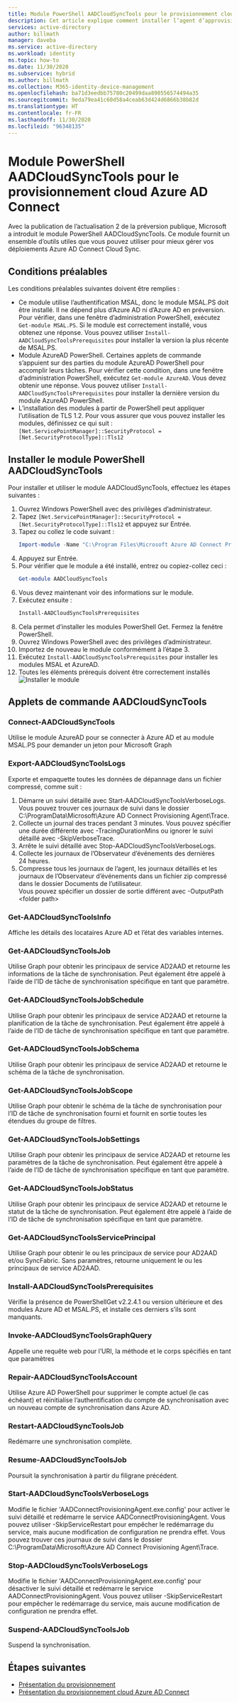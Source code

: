 ```yaml
---
title: Module PowerShell AADCloudSyncTools pour le provisionnement cloud Azure AD Connect
description: Cet article explique comment installer l’agent d’approvisionnement Azure AD Connect.
services: active-directory
author: billmath
manager: daveba
ms.service: active-directory
ms.workload: identity
ms.topic: how-to
ms.date: 11/30/2020
ms.subservice: hybrid
ms.author: billmath
ms.collection: M365-identity-device-management
ms.openlocfilehash: ba71d3eedbb75780c20499daa890556574494a35
ms.sourcegitcommit: 9eda79ea41c60d58a4ceab63d424d6866b38b82d
ms.translationtype: HT
ms.contentlocale: fr-FR
ms.lasthandoff: 11/30/2020
ms.locfileid: "96348135"
---
```

# <a name="aadcloudsynctools-powershell-module-for-azure-ad-connect-cloud-provisioning"></a>Module PowerShell AADCloudSyncTools pour le provisionnement cloud Azure AD Connect

Avec la publication de l’actualisation 2 de la préversion publique, Microsoft a introduit le module PowerShell AADCloudSyncTools.  Ce module fournit un ensemble d’outils utiles que vous pouvez utiliser pour mieux gérer vos déploiements Azure AD Connect Cloud Sync.

## <a name="pre-requisites"></a>Conditions préalables
Les conditions préalables suivantes doivent être remplies :
- Ce module utilise l’authentification MSAL, donc le module MSAL.PS doit être installé. Il ne dépend plus d’Azure AD ni d’Azure AD en préversion.   Pour vérifier, dans une fenêtre d’administration PowerShell, exécutez `Get-module MSAL.PS`. Si le module est correctement installé, vous obtenez une réponse.  Vous pouvez utiliser `Install-AADCloudSyncToolsPrerequisites` pour installer la version la plus récente de MSAL.PS.
- Module AzureAD PowerShell.  Certaines applets de commande s’appuient sur des parties du module AzureAD PowerShell pour accomplir leurs tâches.  Pour vérifier cette condition, dans une fenêtre d’administration PowerShell, exécutez `Get-module AzureAD`. Vous devez obtenir une réponse.  Vous pouvez utiliser `Install-AADCloudSyncToolsPrerequisites` pour installer la dernière version du module AzureAD PowerShell.
- L’installation des modules à partir de PowerShell peut appliquer l’utilisation de TLS 1.2.  Pour vous assurer que vous pouvez installer les modules, définissez ce qui suit : \
`[Net.ServicePointManager]::SecurityProtocol = [Net.SecurityProtocolType]::Tls12 `

## <a name="install-the-aadcloudsynctools-powershell-module"></a>Installer le module PowerShell AADCloudSyncTools
Pour installer et utiliser le module AADCloudSyncTools, effectuez les étapes suivantes :

1.  Ouvrez Windows PowerShell avec des privilèges d’administrateur.
2.  Tapez `[Net.ServicePointManager]::SecurityProtocol = [Net.SecurityProtocolType]::Tls12` et appuyez sur Entrée.
3.  Tapez ou collez le code suivant : 
    ``` powershell
    Import-module -Name "C:\Program Files\Microsoft Azure AD Connect Provisioning Agent\Utility\AADCloudSyncTools"
    ```
3.  Appuyez sur Entrée.
4.  Pour vérifier que le module a été installé, entrez ou copiez-collez ceci :
    ```powershell
    Get-module AADCloudSyncTools
    ```
5.  Vous devez maintenant voir des informations sur le module.
6.  Exécutez ensuite :
    ``` powershell
    Install-AADCloudSyncToolsPrerequisites
    ```
7.  Cela permet d’installer les modules PowerShell Get.  Fermez la fenêtre PowerShell.
8.  Ouvrez Windows PowerShell avec des privilèges d’administrateur.
9.  Importez de nouveau le module conformément à l’étape 3.
10. Exécutez `Install-AADCloudSyncToolsPrerequisites` pour installer les modules MSAL et AzureAD.
11. Toutes les éléments prérequis doivent être correctement installés ![Installer le module](media/reference-powershell/install-1.png)

## <a name="aadcloudsynctools--cmdlets"></a>Applets de commande AADCloudSyncTools
### <a name="connect-aadcloudsynctools"></a>Connect-AADCloudSyncTools
Utilise le module AzureAD pour se connecter à Azure AD et au module MSAL.PS pour demander un jeton pour Microsoft Graph


### <a name="export-aadcloudsynctoolslogs"></a>Export-AADCloudSyncToolsLogs
Exporte et empaquette toutes les données de dépannage dans un fichier compressé, comme suit :
 1. Démarre un suivi détaillé avec Start-AADCloudSyncToolsVerboseLogs.  Vous pouvez trouver ces journaux de suivi dans le dossier C:\ProgramData\Microsoft\Azure AD Connect Provisioning Agent\Trace.
 2. Collecte un journal des traces pendant 3 minutes.
   Vous pouvez spécifier une durée différente avec -TracingDurationMins ou ignorer le suivi détaillé avec -SkipVerboseTrace.
 3. Arrête le suivi détaillé avec Stop-AADCloudSyncToolsVerboseLogs.
 4. Collecte les journaux de l’Observateur d’événements des dernières 24 heures.
 5. Compresse tous les journaux de l’agent, les journaux détaillés et les journaux de l’Observateur d’événements dans un fichier zip compressé dans le dossier Documents de l’utilisateur. 
 </br>Vous pouvez spécifier un dossier de sortie différent avec -OutputPath \<folder path\>

### <a name="get-aadcloudsynctoolsinfo"></a>Get-AADCloudSyncToolsInfo
Affiche les détails des locataires Azure AD et l’état des variables internes.

### <a name="get-aadcloudsynctoolsjob"></a>Get-AADCloudSyncToolsJob
Utilise Graph pour obtenir les principaux de service AD2AAD et retourne les informations de la tâche de synchronisation.
Peut également être appelé à l’aide de l’ID de tâche de synchronisation spécifique en tant que paramètre.

### <a name="get-aadcloudsynctoolsjobschedule"></a>Get-AADCloudSyncToolsJobSchedule
Utilise Graph pour obtenir les principaux de service AD2AAD et retourne la planification de la tâche de synchronisation.
Peut également être appelé à l’aide de l’ID de tâche de synchronisation spécifique en tant que paramètre.

### <a name="get-aadcloudsynctoolsjobschema"></a>Get-AADCloudSyncToolsJobSchema
Utilise Graph pour obtenir les principaux de service AD2AAD et retourne le schéma de la tâche de synchronisation.

### <a name="get-aadcloudsynctoolsjobscope"></a>Get-AADCloudSyncToolsJobScope
Utilise Graph pour obtenir le schéma de la tâche de synchronisation pour l’ID de tâche de synchronisation fourni et fournit en sortie toutes les étendues du groupe de filtres.

### <a name="get-aadcloudsynctoolsjobsettings"></a>Get-AADCloudSyncToolsJobSettings
Utilise Graph pour obtenir les principaux de service AD2AAD et retourne les paramètres de la tâche de synchronisation.
Peut également être appelé à l’aide de l’ID de tâche de synchronisation spécifique en tant que paramètre.

### <a name="get-aadcloudsynctoolsjobstatus"></a>Get-AADCloudSyncToolsJobStatus
Utilise Graph pour obtenir les principaux de service AD2AAD et retourne le statut de la tâche de synchronisation.
Peut également être appelé à l’aide de l’ID de tâche de synchronisation spécifique en tant que paramètre.

### <a name="get-aadcloudsynctoolsserviceprincipal"></a>Get-AADCloudSyncToolsServicePrincipal
Utilise Graph pour obtenir le ou les principaux de service pour AD2AAD et/ou SyncFabric.
Sans paramètres, retourne uniquement le ou les principaux de service AD2AAD.

### <a name="install-aadcloudsynctoolsprerequisites"></a>Install-AADCloudSyncToolsPrerequisites
Vérifie la présence de PowerShellGet v2.2.4.1 ou version ultérieure et des modules Azure AD et MSAL.PS, et installe ces derniers s’ils sont manquants.

### <a name="invoke-aadcloudsynctoolsgraphquery"></a>Invoke-AADCloudSyncToolsGraphQuery
Appelle une requête web pour l’URI, la méthode et le corps spécifiés en tant que paramètres

### <a name="repair-aadcloudsynctoolsaccount"></a>Repair-AADCloudSyncToolsAccount
Utilise Azure AD PowerShell pour supprimer le compte actuel (le cas échéant) et réinitialise l’authentification du compte de synchronisation avec un nouveau compte de synchronisation dans Azure AD.

### <a name="restart-aadcloudsynctoolsjob"></a>Restart-AADCloudSyncToolsJob
Redémarre une synchronisation complète.

### <a name="resume-aadcloudsynctoolsjob"></a>Resume-AADCloudSyncToolsJob
Poursuit la synchronisation à partir du filigrane précédent.

### <a name="start-aadcloudsynctoolsverboselogs"></a>Start-AADCloudSyncToolsVerboseLogs
Modifie le fichier 'AADConnectProvisioningAgent.exe.config' pour activer le suivi détaillé et redémarre le service AADConnectProvisioningAgent. Vous pouvez utiliser -SkipServiceRestart pour empêcher le redémarrage du service, mais aucune modification de configuration ne prendra effet.  Vous pouvez trouver ces journaux de suivi dans le dossier C:\ProgramData\Microsoft\Azure AD Connect Provisioning Agent\Trace.

### <a name="stop-aadcloudsynctoolsverboselogs"></a>Stop-AADCloudSyncToolsVerboseLogs
Modifie le fichier 'AADConnectProvisioningAgent.exe.config' pour désactiver le suivi détaillé et redémarre le service AADConnectProvisioningAgent. Vous pouvez utiliser -SkipServiceRestart pour empêcher le redémarrage du service, mais aucune modification de configuration ne prendra effet.

### <a name="suspend-aadcloudsynctoolsjob"></a>Suspend-AADCloudSyncToolsJob
Suspend la synchronisation.

## <a name="next-steps"></a>Étapes suivantes 

- [Présentation du provisionnement](what-is-provisioning.md)
- [Présentation du provisionnement cloud Azure AD Connect](what-is-cloud-provisioning.md)

